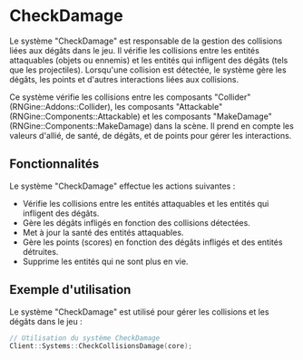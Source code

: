 # CheckDamage
Le système "CheckDamage" est responsable de la gestion des collisions liées aux dégâts dans le jeu. Il vérifie les collisions entre les entités attaquables (objets ou ennemis) et les entités qui infligent des dégâts (tels que les projectiles). Lorsqu'une collision est détectée, le système gère les dégâts, les points et d'autres interactions liées aux collisions.

Ce système vérifie les collisions entre les composants "Collider" (RNGine::Addons::Collider), les composants "Attackable" (RNGine::Components::Attackable) et les composants "MakeDamage" (RNGine::Components::MakeDamage) dans la scène. Il prend en compte les valeurs d'allié, de santé, de dégâts, et de points pour gérer les interactions.

## Fonctionnalités
Le système "CheckDamage" effectue les actions suivantes :
- Vérifie les collisions entre les entités attaquables et les entités qui infligent des dégâts.
- Gère les dégâts infligés en fonction des collisions détectées.
- Met à jour la santé des entités attaquables.
- Gère les points (scores) en fonction des dégâts infligés et des entités détruites.
- Supprime les entités qui ne sont plus en vie.

## Exemple d'utilisation
Le système "CheckDamage" est utilisé pour gérer les collisions et les dégâts dans le jeu :

```cpp
// Utilisation du système CheckDamage
Client::Systems::CheckCollisionsDamage(core);
```